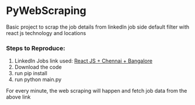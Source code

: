 # PyWebScraping
Basic project to scrap the job details from linkedIn job side default filter with react js technology and locations


### Steps to Reproduce:

1. LinkedIn Jobs link used: [React JS + Chennai + Bangalore](https://www.linkedin.com/jobs/search?keywords=React.js&location=India&locationId=&geoId=102713980&f_TPR=&f_PP=115702354%2C105214831%2C116703352&position=1&pageNum=0)
2. Download the code
3. run pip install
4. run python main.py


For every minute, the web scraping will happen and fetch job data from the above link


